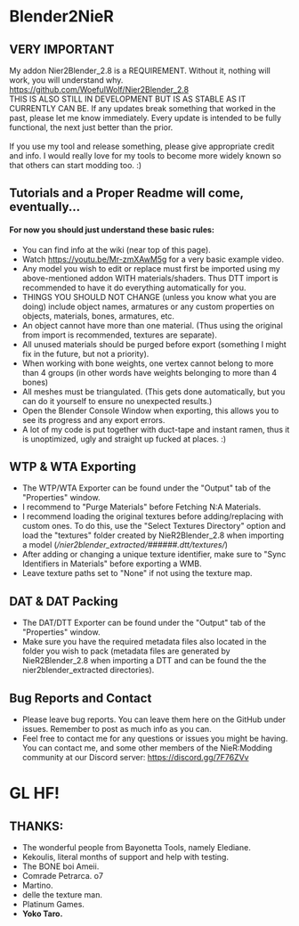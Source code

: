 # Blender2NieR

## VERY IMPORTANT
My addon Nier2Blender_2.8 is a REQUIREMENT. Without it, nothing will work, you will understand why. <br>
https://github.com/WoefulWolf/Nier2Blender_2.8 <br>
THIS IS ALSO STILL IN DEVELOPMENT BUT IS AS STABLE AS IT CURRENTLY CAN BE. If any updates break something that worked in the past, please let me know immediately. Every update is intended to be fully functional, the next just better than the prior. <br>
<br>
If you use my tool and release something, please give appropriate credit and info. I would really love for my tools to become more 
widely known so that others can start modding too. :)

## Tutorials and a Proper Readme will come, eventually...
#### For now you should just understand these basic rules:
* You can find info at the wiki (near top of this page).
* Watch https://youtu.be/Mr-zmXAwM5g for a very basic example video.
* Any model you wish to edit or replace must first be imported using my above-mentioned addon WITH materials/shaders. Thus DTT import is recommended to have it do everything automatically for you. <br>
* THINGS YOU SHOULD NOT CHANGE (unless you know what you are doing) include object names, armatures or any custom properties on objects, materials, bones, armatures, etc. <br>
* An object cannot have more than one material. (Thus using the original from import is recommended, textures are separate). <br>
* All unused materials should be purged before export (something I might fix in the future, but not a priority). <br>
* When working with bone weights, one vertex cannot belong to more than 4 groups (in other words have weights belonging to more than 4 bones) <br>
* All meshes must be triangulated. (This gets done automatically, but you can do it yourself to ensure no unexpected results.) <br>
* Open the Blender Console Window when exporting, this allows you to see its progress and any export errors. <br>
* A lot of my code is put together with duct-tape and instant ramen, thus it is unoptimized, ugly and straight up fucked at places. :)

## WTP & WTA Exporting
* The WTP/WTA Exporter can be found under the "Output" tab of the "Properties" window.
* I recommend to "Purge Materials" before Fetching N:A Materials.
* I recommend loading the original textures before adding/replacing with custom ones. To do this, use the "Select Textures Directory" option and load the "textures" folder created by NieR2Blender_2.8 when importing a model (*/nier2blender_extracted/######.dtt/textures/*)
* After adding or changing a unique texture identifier, make sure to "Sync Identifiers in Materials" before exporting a WMB.
* Leave texture paths set to "None" if not using the texture map.

## DAT & DAT Packing
* The DAT/DTT Exporter can be found under the "Output" tab of the "Properties" window.
* Make sure you have the required metadata files also located in the folder you wish to pack (metadata files are generated by NieR2Blender_2.8 when importing a DTT and can be found the the nier2blender_extracted directories).
 
## Bug Reports and Contact
* Please leave bug reports. You can leave them here on the GitHub under issues. Remember to post as much info as you can. <br>
* Feel free to contact me for any questions or issues you might be having. You can contact me, and some other members of the NieR:Modding community at our Discord server: https://discord.gg/7F76ZVv

# GL HF!

## THANKS:
* The wonderful people from Bayonetta Tools, namely Elediane.
* Kekoulis, literal months of support and help with testing.
* The BONE boi Ameii.
* Comrade Petrarca. o7
* Martino.
* delle the texture man.
* Platinum Games.
* **Yoko Taro.**
